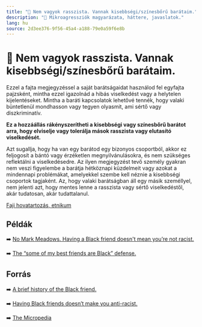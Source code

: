 ```yaml
---
title: "🚫 Nem vagyok rasszista. Vannak kisebbségi/színesbőrű barátaim."
description: "🚫 Mikroagressziók magyarázata, háttere, javaslatok."
lang: hu
source: 2d3ee376-9f56-45a4-a188-79e0a59f6e8b
---
```


<div class="wiki-content agression-title">

# 🚫 Nem vagyok rasszista. Vannak kisebbségi/színesbőrű barátaim.

Ezzel a fajta megjegyzéssel a saját barátságaidat használod fel egyfajta pajzsként, mintha ezzel igazolnád a hibás viselkedést vagy a helytelen kijelentéseket. Mintha a baráti kapcsolatok lehetővé tennék, hogy valaki büntetlenül mondhasson vagy tegyen olyasmit, ami sértő vagy diszkriminatív. 

**Ez a hozzáállás rákényszerítheti a kisebbségi vagy színesbőrű barátot arra, hogy elviselje vagy tolerálja mások rasszista vagy elutasító viselkedését.**
 
Azt sugallja, hogy ha van egy barátod egy bizonyos csoportból, akkor ez feljogosít a bántó vagy érzéketlen megnyilvánulásokra, és nem szükséges reflektálni a viselkedésedre. Az ilyen megjegyzést tevő személy gyakran nem veszi figyelembe a barátja hétköznapi küzdelmeit vagy azokat a mindennapi problémákat, amelyekkel szembe kell néznie a kisebbségi csoportok tagjaként. Az, hogy valaki barátságban áll egy másik személlyel, nem jelenti azt, hogy mentes lenne a rasszista vagy sértő viselkedéstől, akár tudatosan, akár tudattalanul.

<div class="categories">

[Faji hovatartozás, etnikum](/#/entry?id=faji-hovatartozas-etnikum)

</div>

## Példák

➡️ [No Mark Meadows. Having a Black friend doesn't mean you’re not racist.](https://www.washingtonpost.com/politics/2019/02/28/no-mark-meadows-having-black-friend-doesnt-mean-youre-not-racist/)

➡️ [The “some of my best friends are Black” defense.](https://www.nytimes.com/2019/02/16/sunday-review/ralph-northam-blackface-friends.html )

## Forrás

➡️ [A brief history of the Black friend.](https://www.popsugar.com/smart-living/having-black-friends-doesnt-make-you-anti-racist-essay-47533208 )

➡️ [Having Black friends doesn’t make you anti-racist.](https://www.aaihs.org/a-brief-history-of-the-black-friend/)

➡️ [The Micropedia](https://www.themicropedia.org/)


</div>